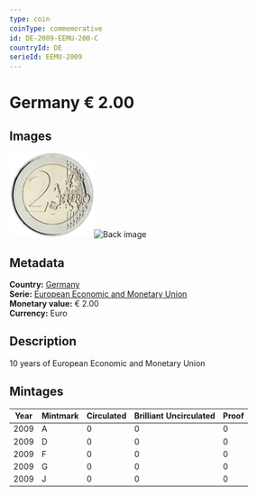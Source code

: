 ```yaml
---
type: coin
coinType: commemorative
id: DE-2009-EEMU-200-C
countryId: DE
serieId: EEMU-2009
---
```


# Germany € 2.00

## Images

<img src="../../Images/common-2007-200.png" height="150" alt="Front image"><img src="Images/DE-2009-200-000.png" height="150" alt="Back image">

## Metadata

**Country:** [Germany](../../Countries/Germany/index.md)\
**Serie:** [European Economic and Monetary Union](index.md)\
**Monetary value:** € 2.00\
**Currency:** Euro

## Description
10 years of European Economic and Monetary Union

## Mintages

| Year | Mintmark | Circulated | Brilliant Uncirculated | Proof |
| ---- | -------- | ---------- | ---------------------- | ----- |
| 2009 | A | 0| 0 | 0 |
| 2009 | D | 0| 0 | 0 |
| 2009 | F | 0| 0 | 0 |
| 2009 | G | 0| 0 | 0 |
| 2009 | J | 0| 0 | 0 |
